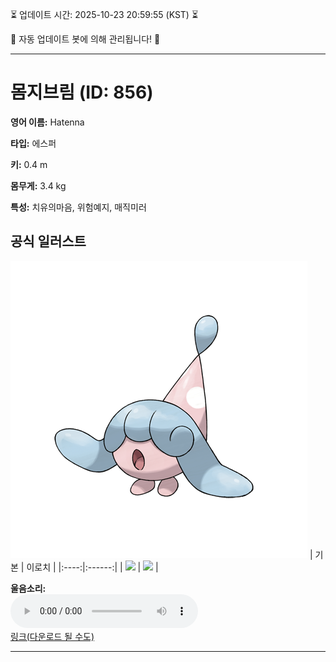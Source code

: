 
⏳ 업데이트 시간: 2025-10-23 20:59:55 (KST) ⏳

🤖 자동 업데이트 봇에 의해 관리됩니다! 🤖

---

# 몸지브림 (ID: 856)
**영어 이름:** Hatenna

**타입:** 에스퍼

**키:** 0.4 m

**몸무게:** 3.4 kg

**특성:** 치유의마음, 위험예지, 매직미러

## 공식 일러스트
![](https://raw.githubusercontent.com/PokeAPI/sprites/master/sprites/pokemon/other/official-artwork/856.png)
| 기본 | 이로치 |
|:----:|:------:|
| <img src="http://play.pokemonshowdown.com/sprites/ani/hatenna.gif" width="200"> | <img src="http://play.pokemonshowdown.com/sprites/ani-shiny/hatenna.gif" width="200"> |

**울음소리:**<br><audio controls src="https://raw.githubusercontent.com/PokeAPI/cries/main/cries/pokemon/latest/856.ogg"></audio><br> [링크(다운로드 될 수도)](https://raw.githubusercontent.com/PokeAPI/cries/main/cries/pokemon/latest/856.ogg)


---
